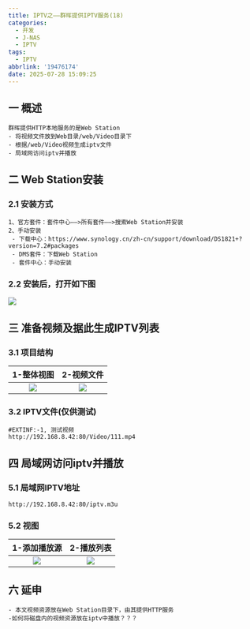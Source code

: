 ```yaml
---
title: IPTV之——群晖提供IPTV服务(18)
categories:
  - 开发
  - J-NAS
  - IPTV
tags:
  - IPTV
abbrlink: '19476174'
date: 2025-07-28 15:09:25
---
```

## 一 概述

```
群晖提供HTTP本地服务的是Web Station
- 将视频文件放到Web目录/web/Video目录下
- 根据/web/Video视频生成iptv文件
- 局域网访问iptv并播放
```

<!--more-->

## 二 Web Station安装

### 2.1 安装方式

```
1、官方套件：套件中心——>所有套件——>搜索Web Station并安装
2、手动安装
 - 下载中心：https://www.synology.cn/zh-cn/support/download/DS1821+?version=7.2#packages
 - DMS套件：下载Web Station
 - 套件中心：手动安装
```

### 2.2 安装后，打开如下图

![][1]



## 三 准备视频及据此生成IPTV列表

### 3.1 项目结构

| 1-整体视图 | 2-视频文件 |
| :--------: | :--------: |
|   ![][2]   |   ![][3]   |

### 3.2 IPTV文件(仅供测试)

```
#EXTINF:-1, 测试视频
http://192.168.8.42:80/Video/111.mp4
```

## 四 局域网访问iptv并播放

### 5.1 局域网IPTV地址

```
http://192.168.8.42:80/iptv.m3u
```

### 5.2 视图

| 1-添加播放源 | 2-播放列表 |
| :----------: | :--------: |
|    ![][4]    |   ![][5]   |

## 六 延申

```
- 本文视频资源放在Web Station目录下，由其提供HTTP服务
-如何将磁盘内的视频资源放在iptv中播放？？？
```


[1]:https://cdn.jsdelivr.net/gh/PGzxc/CDN/blog-nas/iptv-18-syn-web-view-1.png
[2]:https://cdn.jsdelivr.net/gh/PGzxc/CDN/blog-nas/iptv-18-syn-view-struce-2.png
[3]:https://cdn.jsdelivr.net/gh/PGzxc/CDN/blog-nas/iptv-18-syn-video-view-3.png
[4]:https://cdn.jsdelivr.net/gh/PGzxc/CDN/blog-nas/iptv-18-syn-add-res-4.png
[5]:https://cdn.jsdelivr.net/gh/PGzxc/CDN/blog-nas/iptv-18-syn-play-list-5.png
